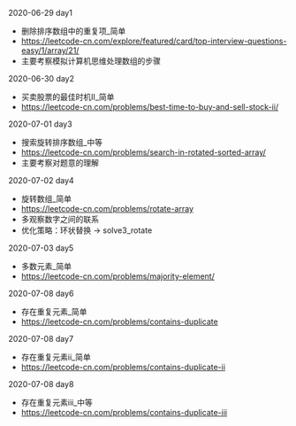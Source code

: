2020-06-29 day1
 - 删除排序数组中的重复项_简单
 - https://leetcode-cn.com/explore/featured/card/top-interview-questions-easy/1/array/21/
 - 主要考察模拟计算机思维处理数组的步骤
 
2020-06-30 day2
 - 买卖股票的最佳时机II_简单
 - https://leetcode-cn.com/problems/best-time-to-buy-and-sell-stock-ii/
 
2020-07-01 day3
 - 搜索旋转排序数组_中等
 - https://leetcode-cn.com/problems/search-in-rotated-sorted-array/
 - 主要考察对题意的理解
 
2020-07-02 day4
 - 旋转数组_简单
 - https://leetcode-cn.com/problems/rotate-array
 - 多观察数字之间的联系
 - 优化策略：环状替换 -> solve3_rotate

2020-07-03 day5
 - 多数元素_简单
 - https://leetcode-cn.com/problems/majority-element/
 
2020-07-08 day6
 - 存在重复元素_简单
 - https://leetcode-cn.com/problems/contains-duplicate
 
2020-07-08 day7
 - 存在重复元素ii_简单
 - https://leetcode-cn.com/problems/contains-duplicate-ii
 
2020-07-08 day8
 - 存在重复元素iii_中等
 - https://leetcode-cn.com/problems/contains-duplicate-iii